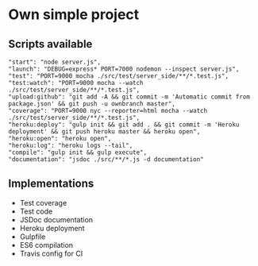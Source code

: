 # Own simple project

## Scripts available
```
"start": "node server.js",
"launch": "DEBUG=express* PORT=7000 nodemon --inspect server.js",
"test": "PORT=9000 mocha ./src/test/server_side/**/*.test.js",
"test:watch": "PORT=9000 mocha --watch ./src/test/server_side/**/*.test.js",
"upload:github": "git add -A && git commit -m 'Automatic commit from package.json' && git push -u ownbranch master",
"coverage": "PORT=9000 nyc --reporter=html mocha --watch ./src/test/server_side/**/*.test.js",
"heroku:deploy": "gulp init && git add . && git commit -m 'Heroku deployment' && git push heroku master && heroku open",
"heroku:open": "heroku open",
"heroku:log": "heroku logs --tail",
"compile": "gulp init && gulp execute",
"documentation": "jsdoc ./src/**/*.js -d documentation"
```

## Implementations

- Test coverage
- Test code
- JSDoc documentation
- Heroku deployment
- Gulpfile
- ES6 compilation
- Travis config for CI
